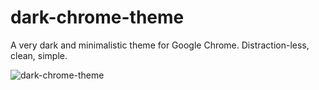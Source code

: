 # dark-chrome-theme
A very dark and minimalistic theme for Google Chrome. Distraction-less, clean, simple.

![dark-chrome-theme](http://s29.postimg.org/meibabuiv/dark_chrome_theme.png)
